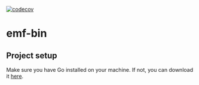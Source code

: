 [![codecov](https://codecov.io/gh/easy-model-fusion/client/graph/badge.svg?token=3SQXYCHS25)](https://codecov.io/gh/easy-model-fusion/client)

# emf-bin

## Project setup

Make sure you have Go installed on your machine. If not, you can download it [here](https://go.dev/dl/).
